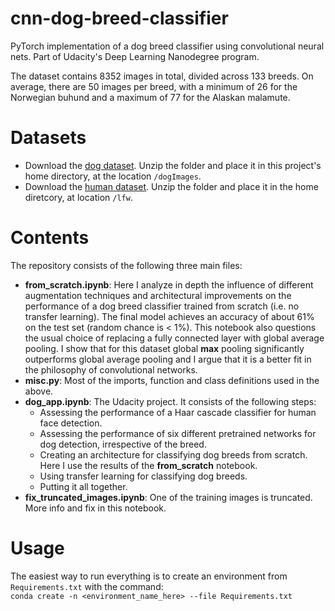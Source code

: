 # cnn-dog-breed-classifier
PyTorch implementation of a dog breed classifier using convolutional neural nets. Part of Udacity's Deep Learning Nanodegree program. 

The dataset contains 8352 images in total, divided across 133 breeds. On average, there are 50 images per breed, with a minimum of 26 for the Norwegian buhund and a maximum of 77 for the Alaskan malamute.


# Datasets
- Download the [dog dataset](https://s3-us-west-1.amazonaws.com/udacity-aind/dog-project/dogImages.zip).  Unzip the folder and place it in this project's home directory, at the location `/dogImages`. 
- Download the [human dataset](https://s3-us-west-1.amazonaws.com/udacity-aind/dog-project/lfw.zip).  Unzip the folder and place it in the home diretcory, at location `/lfw`.  

# Contents
The repository consists of the following three main files:
- **from_scratch.ipynb**: Here I analyze in depth the influence of different augmentation techniques and architectural improvements on the performance of a dog breed classifier trained from scratch (i.e. no transfer learning). The final model achieves an accuracy of about 61% on the test set (random chance is < 1%). This notebook also questions the usual choice of replacing a fully connected layer with global average pooling. I show that for this dataset global **max** pooling significantly outperforms global average pooling and I argue that it is a better fit in the philosophy of convolutional networks. 
- **misc.py**: Most of the imports, function and class definitions used in the above. 
- **dog_app.ipynb**: The Udacity project. It consists of the following steps:
    - Assessing the performance of a Haar cascade classifier for human face detection. 
    - Assessing the performance of six different pretrained networks for dog detection, irrespective of the breed. 
    - Creating an architecture for classifying dog breeds from scratch. Here I use the results of the **from_scratch** notebook. 
    - Using transfer learning for classifying dog breeds. 
    - Putting it all together. 
- **fix_truncated_images.ipynb**: One of the training images is truncated. More info and fix in this notebook. 
    
# Usage
The easiest way to run everything is to create an environment from `Requirements.txt` with the command:<br>
`conda create -n <environment_name_here> --file Requirements.txt`